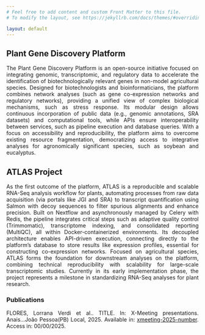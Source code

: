 ```yaml
---
# Feel free to add content and custom Front Matter to this file.
# To modify the layout, see https://jekyllrb.com/docs/themes/#overriding-theme-defaults

layout: default
---
```


## Plant Gene Discovery Platform

<p align="justify">
    The Plant Gene Discovery Platform is an open-source initiative focused on integrating genomic, transcriptomic, and regulatory data to accelerate the identification of biotechnologically relevant genes in non-model agricultural species. Designed for biotechnologists and bioinformaticians, the platform combines network analyses (such as gene co-expression networks and regulatory networks), providing a unified view of complex biological mechanisms, such as stress response. Its modular design allows continuous incorporation of public data (e.g., genomic annotations, SRA datasets) and computational tools, while APIs ensure interoperability between services, such as pipeline execution and database queries. With a focus on accessibility and reproducibility, the platform aims to overcome existing resource fragmentation, democratizing access to integrative analyses for agronomically significant species, such as soybean and eucalyptus. 
</p>

## ATLAS Project

<p align="justify">
    As the first outcome of the platform, ATLAS is a reproducible and scalable RNA-Seq analysis workflow for plants, automating processes from raw data acquisition (via portals like JGI and SRA) to transcript quantification using Salmon with decoy sequences to filter spurious alignments and enhance precision. Built on Nextflow and asynchronously managed by Celery with Redis, the pipeline integrates critical steps such as adaptive quality control (Trimmomatic), transcriptome indexing, and consolidated reporting (MultiQC), all within Docker-containerized environments. Its decoupled architecture enables API-driven execution, connecting directly to the platform’s database to store results like expression profiles, essential for constructing co-expression networks. Focused on agricultural species, ATLAS forms the foundation for downstream analyses on the platform, combining technical reproducibility with scalability for large-scale transcriptomic studies. Currently in its early implementation phase, the project represents a milestone in standardizing RNA-Seq analyses for plant research.
</p>

### Publications

<p align="justify">
FLORES, Lorrana Verdi et al.. TITLE. In: X-Meeting presentations. Anais...João Pessoa(PB) Local, 2025. Available in: <a href="" target="_blank">xmeeting-2025-number</a>. Access in: 00/00/2025.
</p>

